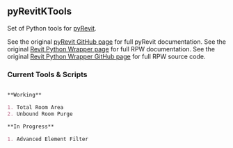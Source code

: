 ## pyRevitKTools

Set of Python tools for [pyRevit](http://eirannejad.github.io/pyRevit/).

See the original [pyRevit GitHub page](http://eirannejad.github.io/pyRevit/) for full pyRevit documentation.
See the original [Revit Python Wrapper page](http://revitpythonwrapper.readthedocs.io/en/latest/) for full RPW documentation.
See the original [Revit Python Wrapper GitHub page](https://github.com/gtalarico/revitpythonwrapper) for full RPW source code.

### Current Tools & Scripts

```markdown

**Working**

1. Total Room Area
2. Unbound Room Purge

**In Progress**

1. Advanced Element Filter
```
